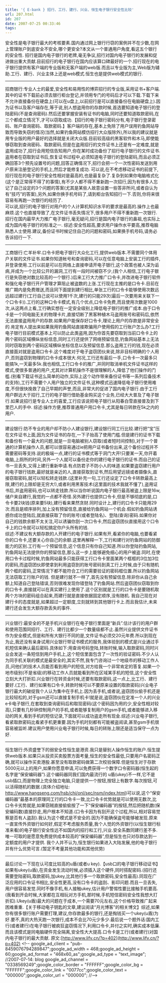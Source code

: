 ```yaml
---
title: '{ E-bank } 招行、工行、建行、兴业、恒生电子银行安全性比较'
url: 207.html
id: 207
date: 2007-07-25 00:33:46
tags:
---
```


安全性是电子银行最大的考核要素.国内通过网上银行行窃的案例并不在少数,在网上管理账户到底安全不安全,哪个更安全?本文从一个普通用户角度,看这五个银行的安全性. 招行是国内电子银行的老牌,毫无争议,招行对国内电子银行的发展和促进做出重大贡献.目前招行的电子银行在国内应该算口碑最好的一个.招行现在的电子银行提供有客户端的专业版和无客户端的web版.而且以专业版为主,Web版为辅助.工行、建行、兴业主体上还是web模式.恒生也是提供web模式的银行.

* * *

招商银行:专业人士的最爱,安全性和易用性的博弈招行的专业版,采用证书+客户端.其中的证书下载前必须去银行柜台登记,并领用专门的号码后才可以下载.下载下来不允许直接备份在硬盘上(可以在u盘上,以前招行是可以直接备份在电脑硬盘上).因为证书以及客户端存在,等于说,别人想盗用你的存款时候,首选要知道电子银行的登陆密码(不是查询密码).然后还要掌握安装有证书的电脑,同时还要知道取款密码,在三个都成立情况下,才可以窃取成功.【招行的电子银行密码分有,电子银行登录密码、账户查询密码、取款密码.】客户端的存在,基本上免除了用户误用钓鱼网站导致而导致失窃的情况(当然,如果钓鱼网站模仿招行大众版除外),所以我的建议就是用专业版的用户最好的选择就是关闭大众版.目前较高级的黑客软件和木马,即使能够窃取到查询密码、取款密码,但是在盗用招行的文件证书上还是有一定难度,就是盗用成功了,招行会用短信告知用户,你在某时成功备份了招行电子银行的文件证书.盗用者在窃取到证书后,恢复证书过程中,必须知道电子银行的登陆密码,而且必须正确回答3个预先设置号的问题,回答正确情况下,招行会把一个一次性密码发送到用户原来注册登记的手机上,然后才能修复成功. 可以说,在不考虑移动证书的前提下,招行现在的电子银行安全性相对是最高的,也是最复杂了.复杂到如果你电脑格式化(这个是正常得不得了的事情),有不少人都不得不重新跑一次招行,因为有很多人忘记了自己设定的3个问题的答案(尤其是某些人故意设置一些答非所问,或者自认为有“技巧”的答案),另外,如果你换手机号码了,请到柜台告知招行一下.否则,你将来很容易有再跑一次银行的经历了.  
可以说,招行的电子银行对用户的个人计算机知识水平的要求是最高的.操作上也最麻烦.这个也直接导致了,在文件证书丢失情况下,很多用户不得不重新跑一次银行. 招行在国内最早大力推广电子银行,毫无疑问,招行是国内电子银行的鼻祖,也实际上成为国内电子银行的标准之一. 综述:安全性超高,要求用户操作水平要高,推荐电脑熟悉人士使用.建议,备份证书时候记住自己的问题和密码,如果换手机号码,请务必告诉招行一下.

* * *

工商银行:亡羊补牢.口令卡把电子银行大众化工行,提供web版本.不需要同个体用户关联的文件证书.如果你知道帐号和查询密码,可以在任意电脑上安装工行的插件,并登录使用.工行以前是可以在网络上直接申请开电子银行,这个政策也被人深为诟病,并成为一个比较公开的漏洞,工行有一段时间被窃不少,(我个人相信,工行电子银行是失窃绝对数比较高的一个银行.)后来工行大力推广口令卡,并改进电子银行软件和强化电子银行开户管理才算阻止被盗数的上涨.工行现在主推的是口令卡.目前在推广期内是免费赠送,而且同下面提到建行相比,单张工行的口令卡能够使用次数远远超过建行(工行自己说可以使用1千次,建行的只能29次(最后一次要用来关联下一个口令卡)).工行的这种口令卡模式,有几个优点,口令卡免费,而且使用次数是1000次,从这两点上看,工行确实想在一定安全级别上降低电子银行的推广成本.由于口令卡是一个同电脑无关的物理卡片,直接切断了黑客种植木马盗用账号和密码后,依然无法直接盗用用户的存款.如果用户能保存好口令卡,理论上用户的存款是非常安全的.肯定有人提出来如果我用钓鱼网站直接欺骗用户使用假的工行账户怎么办?工行电子银行目前模式基本上可以防止此类盗用,因为你首先要窃取到当前口令卡上的两个密码区域横纵坐标信息,同时工行还提供了网络预留信息,钓鱼网站基本上无法同时窃取到两个密码区域横纵坐标信息以及预留信息.那么盗用工行的钱,现在必须直接面对就是盗用口令卡.这个难度对于电子盗窃团伙来说,除非目标明确的个人用户,否则盗窃到物理的口令卡成本很大.何况,工行还有最后一手,口令卡一次最多只能搞1k,一天最多5k.我也相信,工行口令卡的推广,并同时取消单机文件证书这样的模式,使很多普通的用户,尤其对计算机操作不是很理解的人,降低了他们操作的门槛.(别看下载证书这么简单的动作,实际上这个动作带来备份证书等一系列后备技术的支持),工行不需要个人用户独立的文件证书,这种模式迅速降低电子银行使用难度,不但很快挽救了自己早期的声誉,而且,非常大的促进了国内电子银行.由于工行用户群远大于招行,工行的电子银行借助基金购买这个业务,已经大大普及了电子银行.如果说招行是专业人士的喜爱,工行应该说把电子银行从阳春白雪直接普及到下里巴人的手中. 综述:操作方便,推荐普通用户用口令卡,尤其是每日转款在5k之内的用户.

* * *

建设银行:防不专业的用户却不防小人建设银行,建设银行同工行比较.建行把“宝”压在文件证书上面,因为文件证书的存在,一下子抬高了使用门槛.但是建行的证书下载和备份有一个最大的问题,就是一旦电脑被别人窃取(或者短时间控制),对于一个普通的计算机操作人员,都可以很容易通过ie把用户证书备份出来,这个备份过程并不需要密码等支持.说的极端一点,建行的证书模式等于洞门大开!只要某一天,你开着电脑,上厕所的时间,另外一个人就可以备份走你的建行电子银行的证书.而自己的证书一旦丢失,又得上建行重新申请.有点防君子不防小人的味道.如果要盗窃建行用户的电子银行钱款,最好就是亲近的人,直接获取到证书,然后用望远镜或者摄像头,直接窃取密码,就可以轻松转走钱款.(这里补充一句,工行还设定了口令卡转款最高上限,建行的上限却是无穷大!),或者利用黑客技术(这里面的技术我就不懂了),盗用证书后,并盗用密码,也可以转走钱款.所以当你听说国内电子银行最高被盗上限是16w,储户来自建行,我觉的一点都不奇怪.另外建行也提供口令卡,但是不够彻底的是,口令卡要2块钱(原来要5块),建行看来果然贪财.同时设计上,建行的口令卡只能用29次.而且是顺序排列,加上没有预留信息,直接给钓鱼网站一个机会.假如钓鱼网站诱惑你成功登陆后,就直接获取了你的账号(或者登陆名)、登陆(查询)密码.如果你对自己的钱款余额不太关注,可以诱骗你刮一次口令卡,然后盗窃团伙直接用这个口令卡上的口令就可以轻松搞定你户头所有的钱.  
综述:不建议有大额存款的人开建行的电子银行.如果有开,看紧你的电脑,也要看紧你的口令卡,还要关心你自己的余额.这里再解释一下,工行和建行对钓鱼网站的防御能力的区别.工行有一个预留信息,这个信息只有你自己知道.所以你登陆钓鱼网站,钓鱼网站无法提供你的预留信息,那么这一步上能够避免细心的用户被盗.同时,在使用口令卡过程时候,钓鱼网站最多只能获得工行口令卡里面某两个框框的3位加3位的密码,而盗窃团伙即使拿到利用盗窃到的账号密码到真工行上时候,由于只有随机两个框的密码,正常情况下都不能符合工行的需要验证的密码框位置.所以钓鱼网站无法窃取工行账户的钱. 但是建行就不一样了,首先没有预留信息.除非你从自己余额上知道自己登陆错误,否则很难发现你错登陆了钓鱼网站.然后盗窃团伙窃取到你的口令卡,直接就可以在真实建行上使用了.这个区别就是工行的口令卡是要随机取两个方块的密码组合起来,而建行就是直接依据固定顺序,没有随机. 我自己现在对建行卡的态度就是,如果超过一定额度,立刻就转到其他银行卡上.而且我估计,未来建行还会发生大额存款丢失的事件.

* * *

  
兴业银行:最安全的不是手机兴业银行在电子银行里面是“新兵”.估计该行的用户群和使用范围同招行、工行、建行比都少一个数量级都不止.虽然兴业提供文件证书作为安全模式,但是和所有大银行不同的是,文件证书必须交20元年费.所以到现在为止,我还没有亲身试用兴业银行带证书模式的服务,我体验到的模式是兴业通过手机短信来确认最后密码.具体如下:用查询号码登陆,转账时候,输入取款密码,同时兴业会发送一条短信到用户手机上,这个短信里面包含了一次性的验证密码.不少人认为同手机关联的模式是最安全的,其实不然,我专门咨询过一个地级市的移动工作人员,问他们的技术人员能否看到用户的短信,对方给我一个非常肯定的答复.如果一个地市级别(不是省级)的移动工作人员就能看到所在区域某手机的短信,这个安全性立刻大大打折扣.兴业银行在转资金时候,还要有取款密码,这一点上,比工行、建行要好.(工行、建行如果有口令卡,转款时候可以不要原来设置的取款密码)兴业电子银行最大的破绽我个人认为集中在手机上.因为丢手机,或者说,盗窃团伙偷手机还是比较轻松的,对于gsm还可以直接复制手机卡!就是说,盗窃团伙在定准一个人的兴业e卡电子银行,在套取到查询密码后和取现密码(这个密码因为用的少,安全性相对较高),只要有几秒钟控制用户的手机,或者能够复制用户的gsm手机,或者能够进入移动的网关,看到手机的短信记录,下面就可以成功盗走所有现金.综述:兴业电子银行,看紧取款密码比看紧手机更重要.因为手机时刻都有可能被盗阅读,甚至gsm手机很容易被监听.建议用户使用兴业电子银行时候,每日的转账上限还是适当保守一点为好.

* * *

恒生银行:外资盛誉下的弱安全性恒生是港资.我只是替别人操作恒生的账户.恒生提供web版本.如果只从投资买卖股票方面考量,恒生的安全性最低,只要用户名密码正确,就可以操作买卖港股.甚至没有取款密码做第二次校验保障.但是恒生对于存款5000元以上的用户,如果你愿意申请,可以免费获得一个数字口令密码器(恒生起的名字是“保安编码器”).这个编码器同我们国内最流行的 u盾(ukey)不一样,它不是usb插口,而是物理上完全独立电脑,只是提供一个按钮,按钮上有数字.每次按钮,可以活得随机的数据.(具体介绍地址: http://www.hangseng.com/hsb/chi/onl/sec/nsm/index.html)可以说,这个“保安编码器”最基本的原理同工行的口令卡一致,比口令卡优势就是可以使用无数次,比口令卡劣势就是,如果窃贼直接偷偷按了一下“保安编码器”的按钮,然后把随机数(保安编码数)直接抄走,用户根本不知道.(口令卡因为有刮开这个过程,所以,相对容易觉察是否有人盗刮).我认为这个模式是不安全的.因为不能确保盗号能够被发现.原来一直宣传外资银行如何好,假定不考虑服务质量,我个人觉的外资银行(以恒生银行标准来看)的电子银行安全性远不如国内的招行和工行,兴业.安全系数同建行差不多.唯一可取的是愿意免费提供成本较高的“保安编码器”,但是恒生也只对存款达到一定额度的用户才提供. 我个人并不认为,恒生银行如果进入大陆发展,他的电子银行并有什么优势可言.(暂定不考量其他功能和其他优势)

* * *

最后讨论一下现在认可度比较高的u盾(或者u key).【usb口的电子银行移动证书】如果有ukey(u盾),在资金发生流动时候,必须插入这个硬件,同时搭配密码.(招行还需要登陆密码,取款密码,加ukey,比其他行多一个取款密码,安全性最高).同现在广泛应用的口令证书相比,安全性更高,没有口令卡的盗刮、影印问题.而且一旦丢失,用户很容易发觉.同时不像手机,有人接触ukey,估计用户警惕性要比接触手机要高.(我看到开会时候,大家都在互相玩对方手机,那时候,手机短信密码安全性我想大打折扣).Ukey(u盾)最大的问题在于成本,一个需要70元左右,这个价格导致推广起来困难重重.【关于移动电子钥匙的文章,建议阅读“月光博客”的相关博文】综述,如果你有很多银行账户需要打理,建议,你存款最多的银行,还是掏钱买一个ukey(u盾)为好.要不,真的大热天跑一次银行,成本不会比70元少多少.最后说一个题外话:国内工行(或者建行)在电子银行被疯狂盗窃情况下,利用口令卡,并付之实时,确实成本低廉.而且该模式是同电脑硬件完全隔离,安全性大大提高.口令卡是工行(或者建行)对国内电子银行的最大贡献. 原文:[http://www.lifv.cn/?p=402](http://www.lifv.cn/?p=402) <!\-\- google\_ad\_client = "pub-8459076794289847";google\_ad\_width = 468;google\_ad\_height = 60;google\_ad\_format = "468x60\_as";google\_ad\_type = "text\_image"; //2007-07-14: blog google\_ad\_channel = "0338569249";google\_color\_border = "FFFFFF";google\_color\_bg = "FFFFFF";google\_color\_link = "0077cc";google\_color\_text = "000000";google\_color\_url = "000000"; //-->